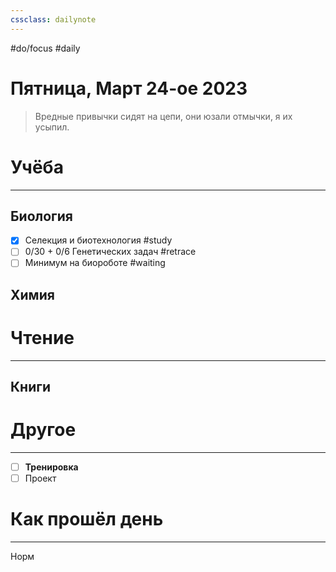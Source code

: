 ```yaml
---
cssclass: dailynote
---
```

#do/focus #daily
# Пятница,  Март 24-ое 2023
> Вредные привычки сидят на цепи, они юзали отмычки, я их усыпил. 

# Учёба
---
## Биология
- [x] Селекция и биотехнология #study 
- [ ] 0/30 + 0/6 Генетических задач #retrace
- [ ] Минимум на биороботе #waiting 
## Химия
# Чтение
---
## Книги

# Другое
---
- [ ] **Тренировка**
- [ ] Проект

# Как прошёл день
---
Норм
